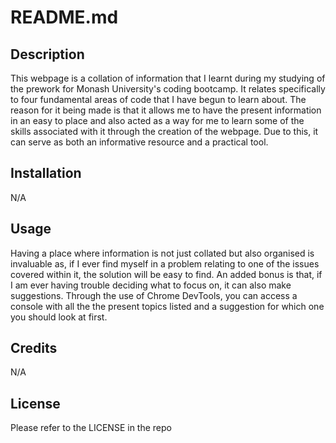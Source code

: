 # README.md

## Description

This webpage is a collation of information that I learnt during my studying of the prework for Monash University's coding bootcamp. It relates specifically to four fundamental areas of code that I have begun to learn about. The reason for it being made is that it allows me to have the present information in an easy to place and also acted as a way for me to learn some of the skills associated with it through the creation of the webpage. Due to this, it can serve as both an informative resource and a practical tool.

## Installation

N/A

## Usage

Having a place where information is not just collated but also organised is invaluable as, if I ever find myself in a problem relating to one of the issues covered within it, the solution will be easy to find. An added bonus is that, if I am ever having trouble deciding what to focus on, it can also make suggestions. Through the use of Chrome DevTools, you can access a console with all the the present topics listed and a suggestion for which one you should look at first.

## Credits

N/A

## License

Please refer to the LICENSE in the repo

